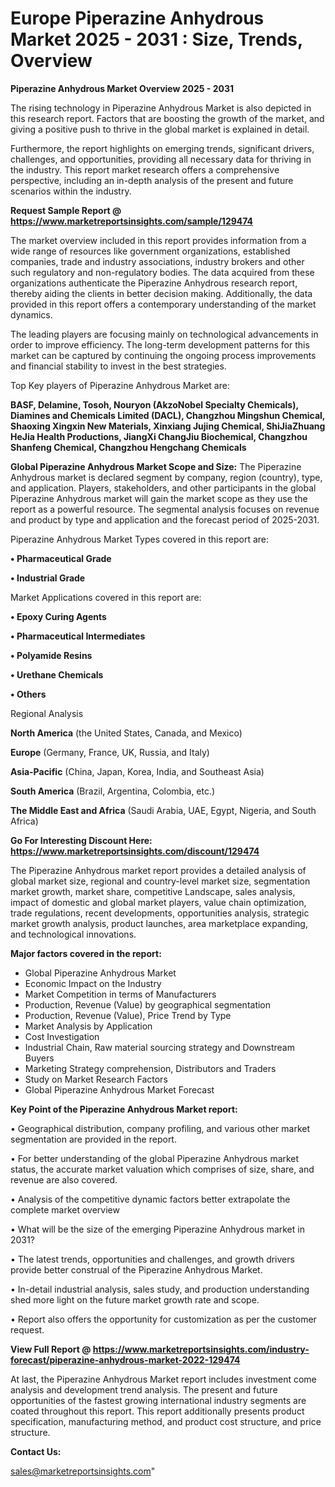# Europe Piperazine Anhydrous Market 2025 - 2031 : Size, Trends, Overview

<Strong> Piperazine Anhydrous Market Overview 2025 - 2031</strong>

The rising technology in Piperazine Anhydrous Market is also depicted in this research report. Factors that are boosting the growth of the market, and giving a positive push to thrive in the global market is explained in detail.

Furthermore, the report highlights on emerging trends, significant drivers, challenges, and opportunities, providing all necessary data for thriving in the industry. This report market research offers a comprehensive perspective, including an in-depth analysis of the present and future scenarios within the industry.

<strong>Request Sample Report @ <a href=https://www.marketreportsinsights.com/sample/129474>https://www.marketreportsinsights.com/sample/129474</a></strong>

The market overview included in this report provides information from a wide range of resources like government organizations, established companies, trade and industry associations, industry brokers and other such regulatory and non-regulatory bodies. The data acquired from these organizations authenticate the Piperazine Anhydrous research report, thereby aiding the clients in better decision making. Additionally, the data provided in this report offers a contemporary understanding of the market dynamics.

The leading players are focusing mainly on technological advancements in order to improve efficiency. The long-term development patterns for this market can be captured by continuing the ongoing process improvements and financial stability to invest in the best strategies.

Top Key players of Piperazine Anhydrous Market are:

<strong>BASF, Delamine, Tosoh, Nouryon (AkzoNobel Specialty Chemicals), Diamines and Chemicals Limited (DACL), Changzhou Mingshun Chemical, Shaoxing Xingxin New Materials, Xinxiang Jujing Chemical, ShiJiaZhuang HeJia Health Productions, JiangXi ChangJiu Biochemical, Changzhou Shanfeng Chemical, Changzhou Hengchang Chemicals</strong>

<strong><b>Global Piperazine Anhydrous Market Scope and Size:</b></strong>
The Piperazine Anhydrous market is declared segment by company, region (country), type, and application. Players, stakeholders, and other participants in the global Piperazine Anhydrous market will gain the market scope as they use the report as a powerful resource. The segmental analysis focuses on revenue and product by type and application and the forecast period of 2025-2031.

Piperazine Anhydrous Market Types covered in this report are:

<strong>• Pharmaceutical Grade

• Industrial Grade</strong>

Market Applications covered in this report are:

<strong>• Epoxy Curing Agents

• Pharmaceutical Intermediates

• Polyamide Resins

• Urethane Chemicals

• Others</strong> 

Regional Analysis

<strong>North America</strong> (the United States, Canada, and Mexico)

<strong>Europe</strong> (Germany, France, UK, Russia, and Italy)

<strong>Asia-Pacific</strong> (China, Japan, Korea, India, and Southeast Asia)

<strong>South America</strong> (Brazil, Argentina, Colombia, etc.)

<strong>The Middle East and Africa</strong> (Saudi Arabia, UAE, Egypt, Nigeria, and South Africa)

<strong>Go For Interesting Discount Here: <a href=https://www.marketreportsinsights.com/discount/129474>https://www.marketreportsinsights.com/discount/129474</a></strong>

The Piperazine Anhydrous market report provides a detailed analysis of global market size, regional and country-level market size, segmentation market growth, market share, competitive Landscape, sales analysis, impact of domestic and global market players, value chain optimization, trade regulations, recent developments, opportunities analysis, strategic market growth analysis, product launches, area marketplace expanding, and technological innovations.

<strong><b>Major factors covered in the report:</b></strong>
<ul>
  <li>Global Piperazine Anhydrous Market </li>
  <li>Economic Impact on the Industry</li>
  <li>Market Competition in terms of Manufacturers</li>
  <li>Production, Revenue (Value) by geographical segmentation</li>
  <li>Production, Revenue (Value), Price Trend by Type</li>
  <li>Market Analysis by Application</li>
  <li>Cost Investigation</li>
  <li>Industrial Chain, Raw material sourcing strategy and Downstream Buyers</li>
  <li>Marketing Strategy comprehension, Distributors and Traders</li>
  <li>Study on Market Research Factors</li>
  <li>Global Piperazine Anhydrous Market Forecast</li>
</ul>

<strong><b>Key Point of the Piperazine Anhydrous Market report:</b></strong>

• Geographical distribution, company profiling, and various other market segmentation are provided in the report.

• For better understanding of the global Piperazine Anhydrous market status, the accurate market valuation which comprises of size, share, and revenue are also covered.

• Analysis of the competitive dynamic factors better extrapolate the complete market overview

• What will be the size of the emerging Piperazine Anhydrous market in 2031?

• The latest trends, opportunities and challenges, and growth drivers provide better construal of the Piperazine Anhydrous Market.

• In-detail industrial analysis, sales study, and production understanding shed more light on the future market growth rate and scope.

• Report also offers the opportunity for customization as per the customer request.

<strong><b>View Full Report @ <a href=https://www.marketreportsinsights.com/industry-forecast/piperazine-anhydrous-market-2022-129474>https://www.marketreportsinsights.com/industry-forecast/piperazine-anhydrous-market-2022-129474</a></b></strong>


At last, the Piperazine Anhydrous Market report includes investment come analysis and development trend analysis. The present and future opportunities of the fastest growing international industry segments are coated throughout this report. This report additionally presents product specification, manufacturing method, and product cost structure, and price structure.

<strong>Contact Us:</strong>

sales@marketreportsinsights.com"
